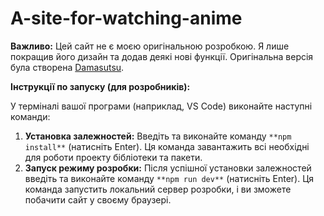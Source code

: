 # A-site-for-watching-anime

**Важливо:** Цей сайт не є моєю оригінальною розробкою. Я лише покращив його дизайн та додав деякі нові функції. Оригінальна версія була створена [Damasutsu](https://github.com/Damasutsu).

**Інструкції по запуску (для розробників):**

У терміналі вашої програми (наприклад, VS Code) виконайте наступні команди:

1.  **Установка залежностей:** Введіть та виконайте команду ``**npm install**`` (натисніть Enter). Ця команда завантажить всі необхідні для роботи проекту бібліотеки та пакети.
2.  **Запуск режиму розробки:** Після успішної установки залежностей введіть та виконайте команду ``**npm run dev**`` (натисніть Enter). Ця команда запустить локальний сервер розробки, і ви зможете побачити сайт у своєму браузері.
